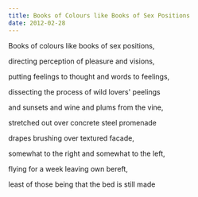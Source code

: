 ```yaml
---
title: Books of Colours like Books of Sex Positions
date: 2012-02-28
---
```


Books of colours like books of sex positions,

directing perception of pleasure and visions,

putting feelings to thought and words to feelings,

dissecting the process of wild lovers' peelings

and sunsets and wine and plums from the vine,

stretched out over concrete steel promenade

drapes brushing over textured facade,

somewhat to the right and somewhat to the left,

flying for a week leaving own bereft,

least of those being that the bed is still made

